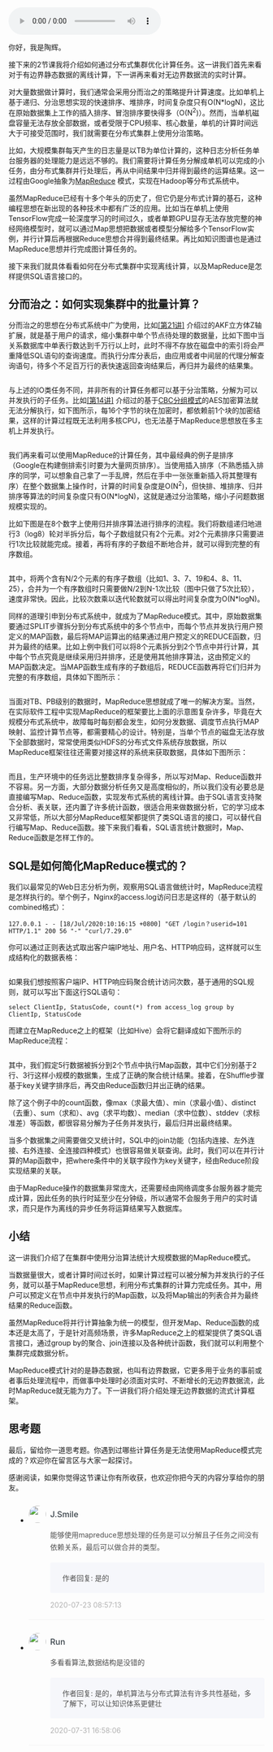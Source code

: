 <audio title="28 _ MapReduce：如何通过集群实现离线计算？" src="https://static001.geekbang.org/resource/audio/1f/e9/1f52881d9daaa1a3aac4ffda0fbae5e9.mp3" controls="controls"></audio> 
<p>你好，我是陶辉。</p><p>接下来的2节课我将介绍如何通过分布式集群优化计算任务。这一讲我们首先来看对于有边界静态数据的离线计算，下一讲再来看对无边界数据流的实时计算。</p><p>对大量数据做计算时，我们通常会采用分而治之的策略提升计算速度。比如单机上基于递归、分治思想实现的快速排序、堆排序，时间复杂度只有O(N*logN)，这比在原始数据集上工作的插入排序、冒泡排序要快得多（O(N<sup>2</sup>)）。然而，当单机磁盘容量无法存放全部数据，或者受限于CPU频率、核心数量，单机的计算时间远大于可接受范围时，我们就需要在分布式集群上使用分治策略。</p><p>比如，大规模集群每天产生的日志量是以TB为单位计算的，这种日志分析任务单台服务器的处理能力是远远不够的。我们需要将计算任务分解成单机可以完成的小任务，由分布式集群并行处理后，再从中间结果中归并得到最终的运算结果。这一过程由Google抽象为<a href="https://zh.wikipedia.org/wiki/MapReduce">MapReduce</a> 模式，实现在Hadoop等分布式系统中。</p><p>虽然MapReduce已经有十多个年头的历史了，但它仍是分布式计算的基石，这种编程思想在新出现的各种技术中都有广泛的应用。比如当在单机上使用TensorFlow完成一轮深度学习的时间过久，或者单颗GPU显存无法存放完整的神经网络模型时，就可以通过Map思想把数据或者模型分解给多个TensorFlow实例，并行计算后再根据Reduce思想合并得到最终结果。再比如知识图谱也是通过MapReduce思想并行完成图计算任务的。</p><!-- [[[read_end]]] --><p>接下来我们就具体看看如何在分布式集群中实现离线计算，以及MapReduce是怎样提供SQL语言接口的。</p><h2>分而治之：如何实现集群中的批量计算？</h2><p>分而治之的思想在分布式系统中广为使用，比如<a href="https://time.geekbang.org/column/article/252741">[第21讲]</a> 介绍过的AKF立方体Z轴扩展，就是基于用户的请求，缩小集群中单个节点待处理的数据量，比如下图中当关系数据库中单表行数达到千万行以上时，此时不得不存放在磁盘中的索引将会严重降低SQL语句的查询速度。而执行分库分表后，由应用或者中间层的代理分解查询语句，待多个不足百万行的表快速返回查询结果后，再归并为最终的结果集。</p><p><img src="https://static001.geekbang.org/resource/image/71/81/712a0a73b71090abcaa7ac552f402181.png?wh=852*815" alt=""></p><p>与上述的IO类任务不同，并非所有的计算任务都可以基于分治策略，分解为可以并发执行的子任务。比如<a href="https://time.geekbang.org/column/article/241632">[第14讲]</a> 介绍过的基于<a href="https://zh.wikipedia.org/zh-hans/%E5%88%86%E7%BB%84%E5%AF%86%E7%A0%81%E5%B7%A5%E4%BD%9C%E6%A8%A1%E5%BC%8F">CBC分组模式</a>的AES加密算法就无法分解执行，如下图所示，每16个字节的块在加密时，都依赖前1个块的加密结果，这样的计算过程既无法利用多核CPU，也无法基于MapReduce思想放在多主机上并发执行。</p><p><a href="https://zh.wikipedia.org/zh-hans/%E5%88%86%E7%BB%84%E5%AF%86%E7%A0%81%E5%B7%A5%E4%BD%9C%E6%A8%A1%E5%BC%8F"><img src="https://static001.geekbang.org/resource/image/2b/3b/2b8bca7a74eb5f98125098e271d0973b.jpg?wh=4680*1825" alt="" title="图片源自：https://zh.wikipedia.org/zh-hans/%E5%88%86%E7%BB%84%E5%AF%86%E7%A0%81%E5%B7%A5%E4%BD%9C%E6%A8%A1%E5%BC%8F"></a></p><p>我们再来看可以使用MapReduce的计算任务，其中最经典的例子是排序（Google在构建倒排索引时要为大量网页排序）。当使用插入排序（不熟悉插入排序的同学，可以想象自己拿了一手乱牌，然后在手中一张张重新插入将其整理有序）在整个数据集上操作时，计算的时间复杂度是O(N<sup>2</sup>)，但快排、堆排序、归并排序等算法的时间复杂度只有O(N*logN)，这就是通过分治策略，缩小子问题数据规模实现的。</p><p>比如下图是在8个数字上使用归并排序算法进行排序的流程。我们将数组递归地进行3（log8）轮对半拆分后，每个子数组就只有2个元素。对2个元素排序只需要进行1次比较就能完成。接着，再将有序的子数组不断地合并，就可以得到完整的有序数组。</p><p><img src="https://static001.geekbang.org/resource/image/8e/71/8e9f75013bcb26ae2befec6ff8739971.png?wh=856*733" alt=""></p><p>其中，将两个含有N/2个元素的有序子数组（比如1、3、7、19和4、8、11、25），合并为一个有序数组时只需要做N/2到N-1次比较（图中只做了5次比较），速度非常快。因此，比较次数乘以迭代轮数就可以得出时间复杂度为O(N*logN)。</p><p>同样的道理引申到分布式系统中，就成为了MapReduce模式。其中，原始数据集要通过SPLIT步骤拆分到分布式系统中的多个节点中，而每个节点并发执行用户预定义的MAP函数，最后将MAP运算出的结果通过用户预定义的REDUCE函数，归并为最终的结果。比如上例中我们可以将8个元素拆分到2个节点中并行计算，其中每个节点究竟是继续采用归并排序，还是使用其他排序算法，这由预定义的MAP函数决定。当MAP函数生成有序的子数组后，REDUCE函数再将它们归并为完整的有序数组，具体如下图所示：</p><p><img src="https://static001.geekbang.org/resource/image/72/15/72bb89540bae52a46e69a5d802680715.png?wh=1258*698" alt=""></p><p>当面对TB、PB级别的数据时，MapReduce思想就成了唯一的解决方案。当然，在实际软件工程中实现MapReduce的框架要比上面的示意图复杂许多，毕竟在大规模分布式系统中，故障每时每刻都会发生，如何分发数据、调度节点执行MAP映射、监控计算节点等，都需要精心的设计。特别是，当单个节点的磁盘无法存放下全部数据时，常常使用类似HDFS的分布式文件系统存放数据，所以MapReduce框架往往还需要对接这样的系统来获取数据，具体如下图所示：</p><p><a href="http://a4academics.com/tutorials/83-hadoop/840-map-reduce-architecture"><img src="https://static001.geekbang.org/resource/image/4f/39/4f3182c6334ec0c7b67e69b6ded2e839.png?wh=1431*1067" alt="" title="图片来源：http://a4academics.com/tutorials/83-hadoop/840-map-reduce-architecture"></a></p><p>而且，生产环境中的任务远比整数排序复杂得多，所以写对Map、Reduce函数并不容易。另一方面，大部分数据分析任务又是高度相似的，所以我们没有必要总是直接编写Map、Reduce函数，实现发布式系统的离线计算。由于SQL语言支持聚合分析、表关联，还内置了许多统计函数，很适合用来做数据分析，它的学习成本又非常低，所以大部分MapReduce框架都提供了类SQL语言的接口，可以替代自行编写Map、Reduce函数。接下来我们看看，SQL语言统计数据时，Map、Reduce函数是怎样工作的。</p><h2>SQL是如何简化MapReduce模式的？</h2><p>我们以最常见的Web日志分析为例，观察用SQL语言做统计时，MapReduce流程是怎样执行的。举个例子，Nginx的access.log访问日志是这样的（基于默认的combined格式）：</p><pre><code>127.0.0.1 - - [18/Jul/2020:10:16:15 +0800] &quot;GET /login？userid=101 HTTP/1.1&quot; 200 56 &quot;-&quot; &quot;curl/7.29.0&quot;
</code></pre><p>你可以通过正则表达式取出客户端IP地址、用户名、HTTP响应码，这样就可以生成结构化的数据表格：</p><p><img src="https://static001.geekbang.org/resource/image/e9/e7/e9fcf8e7529f973b1679af93333b4ee7.jpg?wh=1252*636" alt=""></p><p>如果我们想按照客户端IP、HTTP响应码聚合统计访问次数，基于通用的SQL规则，就可以写出下面这行SQL语句：</p><pre><code>select ClientIp, StatusCode, count(*) from access_log group by ClientIp, StatusCode
</code></pre><p>而建立在MapReduce之上的框架（比如Hive）会将它翻译成如下图所示的MapReduce流程：</p><p><img src="https://static001.geekbang.org/resource/image/4c/f9/4cb7443e0f9cdf2ba77fbbe230487ff9.png?wh=722*739" alt=""></p><p>其中，我们假定5行数据被拆分到2个节点中执行Map函数，其中它们分别基于2行、3行这样小规模的数据集，生成了正确的聚合统计结果。接着，在Shuffle步骤基于key关键字排序后，再交由Reduce函数归并出正确的结果。</p><p>除了这个例子中的count函数，像max（求最大值）、min（求最小值）、distinct（去重）、sum（求和）、avg（求平均数）、median（求中位数）、stddev（求标准差）等函数，都很容易分解为子任务并发执行，最后归并出最终结果。</p><p>当多个数据集之间需要做交叉统计时，SQL中的join功能（包括内连接、左外连接、右外连接、全连接四种模式）也很容易做关联查询。此时，我们可以在并行计算的Map函数中，把where条件中的关联字段作为key关键字，经由Reduce阶段实现结果的关联。</p><p>由于MapReduce操作的数据集非常庞大，还需要经由网络调度多台服务器才能完成计算，因此任务的执行时延至少在分钟级，所以通常不会服务于用户的实时请求，而只是作为离线的异步任务将运算结果写入数据库。</p><h2>小结</h2><p>这一讲我们介绍了在集群中使用分治算法统计大规模数据的MapReduce模式。</p><p>当数据量很大，或者计算时间过长时，如果计算过程可以被分解为并发执行的子任务，就可以基于MapReduce思想，利用分布式集群的计算力完成任务。其中，用户可以预定义在节点中并发执行的Map函数，以及将Map输出的列表合并为最终结果的Reduce函数。</p><p>虽然MapReduce将并行计算抽象为统一的模型，但开发Map、Reduce函数的成本还是太高了，于是针对高频场景，许多MapReduce之上的框架提供了类SQL语言接口，通过group by的聚合、join连接以及各种统计函数，我们就可以利用整个集群完成数据分析。</p><p>MapReduce模式针对的是静态数据，也叫有边界数据，它更多用于业务的事前或者事后处理流程中，而做事中处理时必须面对实时、不断增长的无边界数据流，此时MapReduce就无能为力了。下一讲我们将介绍处理无边界数据的流式计算框架。</p><h2>思考题</h2><p>最后，留给你一道思考题。你遇到过哪些计算任务是无法使用MapReduce模式完成的？欢迎你在留言区与大家一起探讨。</p><p>感谢阅读，如果你觉得这节课让你有所收获，也欢迎你把今天的内容分享给你的朋友。</p>
<style>
    ul {
      list-style: none;
      display: block;
      list-style-type: disc;
      margin-block-start: 1em;
      margin-block-end: 1em;
      margin-inline-start: 0px;
      margin-inline-end: 0px;
      padding-inline-start: 40px;
    }
    li {
      display: list-item;
      text-align: -webkit-match-parent;
    }
    ._2sjJGcOH_0 {
      list-style-position: inside;
      width: 100%;
      display: -webkit-box;
      display: -ms-flexbox;
      display: flex;
      -webkit-box-orient: horizontal;
      -webkit-box-direction: normal;
      -ms-flex-direction: row;
      flex-direction: row;
      margin-top: 26px;
      border-bottom: 1px solid rgba(233,233,233,0.6);
    }
    ._2sjJGcOH_0 ._3FLYR4bF_0 {
      width: 34px;
      height: 34px;
      -ms-flex-negative: 0;
      flex-shrink: 0;
      border-radius: 50%;
    }
    ._2sjJGcOH_0 ._36ChpWj4_0 {
      margin-left: 0.5rem;
      -webkit-box-flex: 1;
      -ms-flex-positive: 1;
      flex-grow: 1;
      padding-bottom: 20px;
    }
    ._2sjJGcOH_0 ._36ChpWj4_0 ._2zFoi7sd_0 {
      font-size: 16px;
      color: #3d464d;
      font-weight: 500;
      -webkit-font-smoothing: antialiased;
      line-height: 34px;
    }
    ._2sjJGcOH_0 ._36ChpWj4_0 ._2_QraFYR_0 {
      margin-top: 12px;
      color: #505050;
      -webkit-font-smoothing: antialiased;
      font-size: 14px;
      font-weight: 400;
      white-space: normal;
      word-break: break-all;
      line-height: 24px;
    }
    ._2sjJGcOH_0 ._10o3OAxT_0 {
      margin-top: 18px;
      border-radius: 4px;
      background-color: #f6f7fb;
    }
    ._2sjJGcOH_0 ._3klNVc4Z_0 {
      display: -webkit-box;
      display: -ms-flexbox;
      display: flex;
      -webkit-box-orient: horizontal;
      -webkit-box-direction: normal;
      -ms-flex-direction: row;
      flex-direction: row;
      -webkit-box-pack: justify;
      -ms-flex-pack: justify;
      justify-content: space-between;
      -webkit-box-align: center;
      -ms-flex-align: center;
      align-items: center;
      margin-top: 15px;
    }
    ._2sjJGcOH_0 ._10o3OAxT_0 ._3KxQPN3V_0 {
      color: #505050;
      -webkit-font-smoothing: antialiased;
      font-size: 14px;
      font-weight: 400;
      white-space: normal;
      word-break: break-word;
      padding: 20px 20px 20px 24px;
    }
    ._2sjJGcOH_0 ._3klNVc4Z_0 {
      display: -webkit-box;
      display: -ms-flexbox;
      display: flex;
      -webkit-box-orient: horizontal;
      -webkit-box-direction: normal;
      -ms-flex-direction: row;
      flex-direction: row;
      -webkit-box-pack: justify;
      -ms-flex-pack: justify;
      justify-content: space-between;
      -webkit-box-align: center;
      -ms-flex-align: center;
      align-items: center;
      margin-top: 15px;
    }
    ._2sjJGcOH_0 ._3Hkula0k_0 {
      color: #b2b2b2;
      font-size: 14px;
    }
</style><ul><li>
<div class="_2sjJGcOH_0"><img src="https://static001.geekbang.org/account/avatar/00/14/64/9b/d1ab239e.jpg"
  class="_3FLYR4bF_0">
<div class="_36ChpWj4_0">
  <div class="_2zFoi7sd_0"><span>J.Smile</span>
  </div>
  <div class="_2_QraFYR_0">能够使用mapreduce思想处理的任务是可以分解且子任务之间没有依赖关系，最后可以做合并的类型。</div>
  <div class="_10o3OAxT_0">
    <p class="_3KxQPN3V_0">作者回复: 是的</p>
  </div>
  <div class="_3klNVc4Z_0">
    <div class="_3Hkula0k_0">2020-07-23 08:57:13</div>
  </div>
</div>
</div>
</li>
<li>
<div class="_2sjJGcOH_0"><img src="http://thirdwx.qlogo.cn/mmopen/vi_32/Q0j4TwGTfTLMDBq7lqg9ZasC4f21R0axKJRVCBImPKlQF8yOicLLXIsNgsZxsVyN1mbvFOL6eVPluTNgJofwZeA/132"
  class="_3FLYR4bF_0">
<div class="_36ChpWj4_0">
  <div class="_2zFoi7sd_0"><span>Run</span>
  </div>
  <div class="_2_QraFYR_0">多看看算法,数据结构是没错的</div>
  <div class="_10o3OAxT_0">
    <p class="_3KxQPN3V_0">作者回复: 是的，单机算法与分布式算法有许多共性基础，多了解下，可以让知识体系更健壮</p>
  </div>
  <div class="_3klNVc4Z_0">
    <div class="_3Hkula0k_0">2020-07-31 16:58:06</div>
  </div>
</div>
</div>
</li>
</ul>